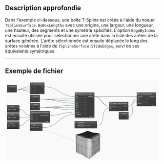 ## Description approfondie
Dans l'exemple ci-dessous, une boîte T-Spline est créée à l'aide du noeud `TSplineSurface.ByBoxLengths` avec une origine, une largeur, une longueur, une hauteur, des segments et une symétrie spécifiés.
L'option `EdgeByIndex` est ensuite utilisée pour sélectionner une arête dans la liste des arêtes de la surface générée. L'arête sélectionnée est ensuite déplacée le long des arêtes voisines à l'aide de `TSplineSurface.SlideEdges`, suivi de ses équivalents symétriques.
___
## Exemple de fichier

![TSplineTopology.EdgeByIndex](./Autodesk.DesignScript.Geometry.TSpline.TSplineTopology.EdgeByIndex_img.jpg)
